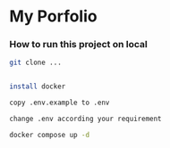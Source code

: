 # My Porfolio

### How to run this project on local

```bash
git clone ...


install docker

copy .env.example to .env

change .env according your requirement

docker compose up -d

```